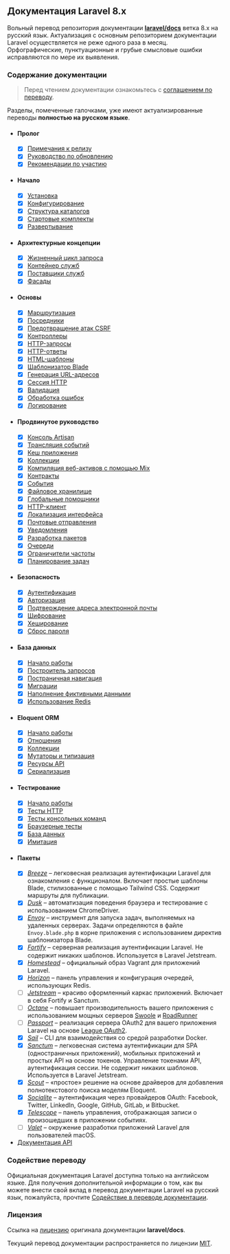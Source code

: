 ## Документация Laravel 8.x

Вольный перевод репозитория документации [**laravel/docs**](https://github.com/laravel/docs/tree/8.x) ветка 8.x на русский язык. Актуализация с основным репозиторием документации Laravel осуществляется не реже одного раза в месяц. Орфографические, пунктуационные и грубые смысловые ошибки исправляются по мере их выявления.

<a name="navigation"></a>
### Содержание документации

> Перед чтением документации ознакомьтесь с [соглашением по переводу](https://github.com/russsiq/translation-agreements).

Разделы, помеченные галочками, уже имеют актуализированные переводы **полностью на русском языке**.

- #### Пролог
    - [x] [Примечания к релизу](./docs/releases.md)
    - [x] [Руководство по обновлению](./docs/upgrade.md)
    - [x] [Рекомендации по участию](./docs/contributions.md)
- #### Начало
    - [x] [Установка](./docs/installation.md)
    - [x] [Конфигурирование](./docs/configuration.md)
    - [x] [Структура каталогов](./docs/structure.md)
    - [x] [Стартовые комплекты](./docs/starter-kits.md)
    - [x] [Развертывание](./docs/deployment.md)
- #### Архитектурные концепции
    - [x] [Жизненный цикл запроса](./docs/lifecycle.md)
    - [x] [Контейнер служб](./docs/container.md)
    - [x] [Поставщики служб](./docs/providers.md)
    - [x] [Фасады](./docs/facades.md)
- #### Основы
    - [x] [Маршрутизация](./docs/routing.md)
    - [x] [Посредники](./docs/middleware.md)
    - [x] [Предотвращение атак CSRF](./docs/csrf.md)
    - [x] [Контроллеры](./docs/controllers.md)
    - [x] [HTTP-запросы](./docs/requests.md)
    - [x] [HTTP-ответы](./docs/responses.md)
    - [x] [HTML-шаблоны](./docs/views.md)
    - [x] [Шаблонизатор Blade](./docs/blade.md)
    - [x] [Генерация URL-адресов](./docs/urls.md)
    - [x] [Сессия HTTP](./docs/session.md)
    - [x] [Валидация](./docs/validation.md)
    - [x] [Обработка ошибок](./docs/errors.md)
    - [x] [Логирование](./docs/logging.md)
- #### Продвинутое руководство
    - [x] [Консоль Artisan](./docs/artisan.md)
    - [x] [Трансляция событий](./docs/broadcasting.md)
    - [x] [Кеш приложения](./docs/cache.md)
    - [x] [Коллекции](./docs/collections.md)
    - [x] [Компиляция веб-активов с помощью Mix](./docs/mix.md)
    - [x] [Контракты](./docs/contracts.md)
    - [x] [События](./docs/events.md)
    - [x] [Файловое хранилище](./docs/filesystem.md)
    - [x] [Глобальные помощники](./docs/helpers.md)
    - [x] [HTTP-клиент](./docs/http-client.md)
    - [x] [Локализация интерфейса](./docs/localization.md)
    - [x] [Почтовые отправления](./docs/mail.md)
    - [x] [Уведомления](./docs/notifications.md)
    - [x] [Разработка пакетов](./docs/packages.md)
    - [x] [Очереди](./docs/queues.md)
    - [x] [Ограничители частоты](./docs/rate-limiting.md)
    - [x] [Планирование задач](./docs/scheduling.md)
- #### Безопасность
    - [x] [Аутентификация](./docs/authentication.md)
    - [x] [Авторизация](./docs/authorization.md)
    - [x] [Подтверждение адреса электронной почты](./docs/verification.md)
    - [x] [Шифрование](./docs/encryption.md)
    - [x] [Хеширование](./docs/hashing.md)
    - [x] [Сброс пароля](./docs/passwords.md)
- #### База данных
    - [x] [Начало работы](./docs/database.md)
    - [x] [Построитель запросов](./docs/queries.md)
    - [x] [Постраничная навигация](./docs/pagination.md)
    - [x] [Миграции](./docs/migrations.md)
    - [x] [Наполнение фиктивными данными](./docs/seeding.md)
    - [x] [Использование Redis](./docs/redis.md)
- #### Eloquent ORM
    - [x] [Начало работы](./docs/eloquent.md)
    - [x] [Отношения](./docs/eloquent-relationships.md)
    - [x] [Коллекции](./docs/eloquent-collections.md)
    - [x] [Мутаторы и типизация](./docs/eloquent-mutators.md)
    - [x] [Ресурсы API](./docs/eloquent-resources.md)
    - [x] [Сериализация](./docs/eloquent-serialization.md)
- #### Тестирование
    - [x] [Начало работы](./docs/testing.md)
    - [x] [Тесты HTTP](./docs/http-tests.md)
    - [x] [Тесты консольных команд](./docs/console-tests.md)
    - [x] [Браузерные тесты](./docs/dusk.md)
    - [x] [База данных](./docs/database-testing.md)
    - [x] [Имитация](./docs/mocking.md)
- #### Пакеты
    - [x] [*Breeze*](./docs/starter-kits.md#laravel-breeze) – легковесная реализация аутентификации Laravel для ознакомления с функционалом. Включает простые шаблоны Blade, стилизованные с помощью Tailwind CSS. Содержит маршруты для публикации.
    <!-- - [ ] [*Cashier (Stripe)*](./docs/billing.md) -->
    <!-- - [ ] [*Cashier (Paddle)*](./docs/cashier-paddle.md) -->
    - [x] [*Dusk*](./docs/dusk.md) – автоматизация поведения браузера и тестирование с использованием ChromeDriver.
    - [x] [*Envoy*](./docs/envoy.md) – инструмент для запуска задач, выполняемых на удаленных серверах. Задачи определяются в файле `Envoy.blade.php` в корне приложения с использованием директив шаблонизатора Blade.
    - [x] [*Fortify*](./docs/fortify.md) – серверная реализация аутентификации Laravel. Не содержит никаких шаблонов. Используется в Laravel Jetstream.
    - [x] [*Homestead*](./docs/homestead.md) – официальный образ Vagrant для приложений Laravel.
    - [x] [*Horizon*](./docs/horizon.md) – панель управления и конфигурация очередей, использующих Redis.
    - [ ] [*Jetstream*](https://jetstream.laravel.com) – красиво оформленный каркас приложений. Включает в себя Fortify и Sanctum.
    - [ ] [*Octane*](./docs/octane.md) – повышает производительность вашего приложения с использованием мощных серверов [Swoole](https://swoole.co.uk) и [RoadRunner](https://roadrunner.dev)
    - [ ] [*Passport*](./docs/passport.md) – реализация сервера OAuth2 для вашего приложения Laravel на основе [League OAuth2](https://github.com/thephpleague/oauth2-server).
    - [x] [*Sail*](./docs/sail.md) – CLI для взаимодействия со средой разработки Docker.
    - [x] [*Sanctum*](./docs/sanctum.md) – легковесная система аутентификации для SPA (одностраничных приложений), мобильных приложений и простых API на основе токенов. Управление токенами API, аутентификация сессии. Не содержит никаких шаблонов. Используется в Laravel Jetstream.
    - [x] [*Scout*](./docs/scout.md) – «простое» решение на основе драйверов для добавления полнотекстового поиска моделям Eloquent.
    - [x] [*Socialite*](./docs/socialite.md) – аутентификация через провайдеров OAuth: Facebook, Twitter, LinkedIn, Google, GitHub, GitLab, и Bitbucket.
    - [x] [*Telescope*](./docs/telescope.md) – панель управления, отображающая записи о произошедших в приложении событиях.
    - [ ] [*Valet*](./docs/valet.md) – окружение разработки приложений Laravel для пользователей macOS.
- [Документация API](https://laravel.com/api/8.x/)

<a name="contributing"></a>
### Содействие переводу

Официальная документация Laravel доступна только на английском языке. Для получения дополнительной информации о том, как вы можете внести свой вклад в перевод документации Laravel на русский язык, пожалуйста, прочтите [Содействие в переводе документации](CONTRIBUTING.md).

<a name="license"></a>
### Лицензия

Ссылка на [лицензию](https://github.com/laravel/docs/blob/8.x/license.md) оригинала документации **laravel/docs**.

Текущий перевод документации распространяется по лицензии [MIT](LICENSE).
